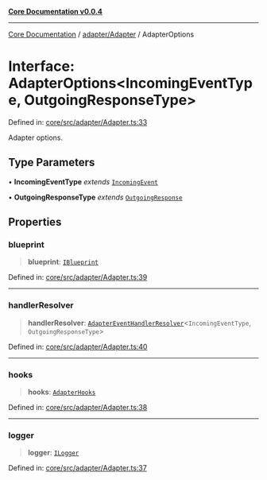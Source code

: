 [**Core Documentation v0.0.4**](../../../README.md)

***

[Core Documentation](../../../modules.md) / [adapter/Adapter](../README.md) / AdapterOptions

# Interface: AdapterOptions\<IncomingEventType, OutgoingResponseType\>

Defined in: [core/src/adapter/Adapter.ts:33](https://github.com/stonemjs/core/blob/8c14a336c794eb98d8513b950cb1c2786962eaaf/src/adapter/Adapter.ts#L33)

Adapter options.

## Type Parameters

• **IncomingEventType** *extends* [`IncomingEvent`](../../../events/IncomingEvent/classes/IncomingEvent.md)

• **OutgoingResponseType** *extends* [`OutgoingResponse`](../../../events/OutgoingResponse/classes/OutgoingResponse.md)

## Properties

### blueprint

> **blueprint**: [`IBlueprint`](../../../declarations/type-aliases/IBlueprint.md)

Defined in: [core/src/adapter/Adapter.ts:39](https://github.com/stonemjs/core/blob/8c14a336c794eb98d8513b950cb1c2786962eaaf/src/adapter/Adapter.ts#L39)

***

### handlerResolver

> **handlerResolver**: [`AdapterEventHandlerResolver`](../../../declarations/type-aliases/AdapterEventHandlerResolver.md)\<`IncomingEventType`, `OutgoingResponseType`\>

Defined in: [core/src/adapter/Adapter.ts:40](https://github.com/stonemjs/core/blob/8c14a336c794eb98d8513b950cb1c2786962eaaf/src/adapter/Adapter.ts#L40)

***

### hooks

> **hooks**: [`AdapterHooks`](../../../declarations/interfaces/AdapterHooks.md)

Defined in: [core/src/adapter/Adapter.ts:38](https://github.com/stonemjs/core/blob/8c14a336c794eb98d8513b950cb1c2786962eaaf/src/adapter/Adapter.ts#L38)

***

### logger

> **logger**: [`ILogger`](../../../declarations/interfaces/ILogger.md)

Defined in: [core/src/adapter/Adapter.ts:37](https://github.com/stonemjs/core/blob/8c14a336c794eb98d8513b950cb1c2786962eaaf/src/adapter/Adapter.ts#L37)
